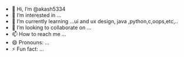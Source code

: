 - 👋 Hi, I’m @akash5334
- 👀 I’m interested in ...
- 🌱 I’m currently learning ...ui and ux design, java ,python,c,oops,etc,..
- 💞️ I’m looking to collaborate on ...
- 📫 How to reach me ...
- 😄 Pronouns: ...
- ⚡ Fun fact: ...

<!---
akash5334/akash5334 is a ✨ special ✨ repository because its `README.md` (this file) appears on your GitHub profile.
You can click the Preview link to take a look at your changes.
--->
